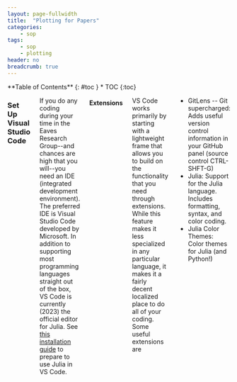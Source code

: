 ```yaml
---
layout: page-fullwidth
title:  "Plotting for Papers"
categories:
    - sop
tags:
    - sop
    - plotting
header: no
breadcrumb: true
---
```

<div class="row">
<div class="medium-4 medium-push-8 columns" markdown="1">
<div class="panel radius" markdown="1">
**Table of Contents**
{: #toc }
*  TOC
{:toc}
</div>
</div><!-- /.medium-4.columns -->

<div class="medium-8 medium-pull-4 columns" markdown="1">

### Set Up Visual Studio Code

If you do any coding during your time in the Eaves Research Group--and chances are high that you will--you need an IDE (integrated development environment). The preferred IDE is Visual Studio Code developed by Microsoft. In addition to supporting most programming languages straight out of the box, VS Code is currently (2023) the official editor for Julia. See [this installation guide](https://www.julia-vscode.org/docs/dev/gettingstarted/) to prepare to use Julia in VS Code.

#### Extensions

VS Code works primarily by starting with a lightweight frame that allows you to build on the functionality that you need through extensions. While this feature makes it less specialized in any particular language, it makes it a fairly decent localized place to do all of your coding. Some useful extensions are

- GitLens -- Git supercharged: Adds useful version control information in your GitHub panel (source control CTRL-SHFT-G)
- Julia: Support for the Julia language. Includes formatting, syntax, and color coding.
- Julia Color Themes: Color themes for Julia (and Python!)

